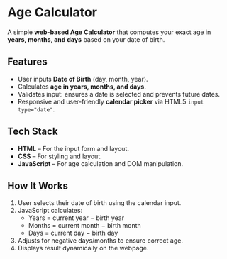 # Age Calculator

A simple **web-based Age Calculator** that computes your exact age in **years, months, and days** based on your date of birth.

## Features
- User inputs **Date of Birth** (day, month, year).  
- Calculates **age in years, months, and days**.  
- Validates input: ensures a date is selected and prevents future dates.  
- Responsive and user-friendly **calendar picker** via HTML5 `input type="date"`.  

## Tech Stack
- **HTML** – For the input form and layout.  
- **CSS** – For styling and layout.  
- **JavaScript** – For age calculation and DOM manipulation.

## How It Works
1. User selects their date of birth using the calendar input.  
2. JavaScript calculates:
   - Years = current year − birth year  
   - Months = current month − birth month  
   - Days = current day − birth day  
3. Adjusts for negative days/months to ensure correct age.  
4. Displays result dynamically on the webpage.
